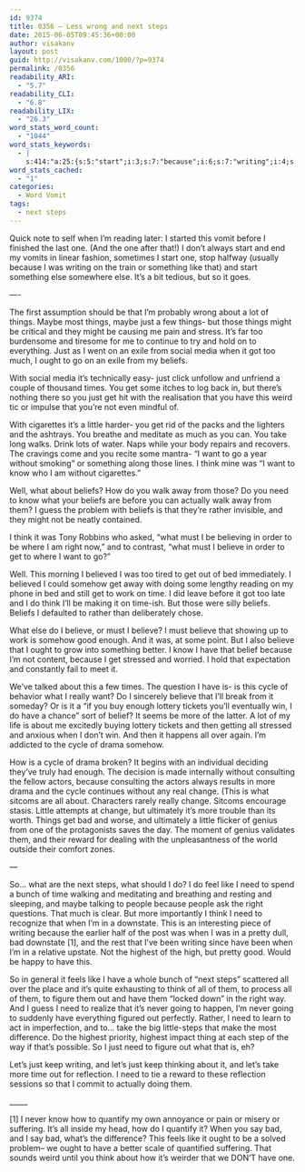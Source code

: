 ```yaml
---
id: 9374
title: 0356 – Less wrong and next steps
date: 2015-06-05T09:45:36+00:00
author: visakanv
layout: post
guid: http://visakanv.com/1000/?p=9374
permalink: /0356
readability_ARI:
  - "5.7"
readability_CLI:
  - "6.8"
readability_LIX:
  - "26.3"
word_stats_word_count:
  - "1044"
word_stats_keywords:
  - |
    s:414:"a:25:{s:5:"start";i:3;s:7:"because";i:6;s:7:"writing";i:4;s:4:"like";i:4;s:6:"things";i:5;s:5:"maybe";i:3;s:4:"just";i:7;s:7:"beliefs";i:6;s:6:"little";i:4;s:4:"take";i:3;s:4:"want";i:4;s:5:"think";i:6;s:4:"know";i:4;s:4:"away";i:3;s:4:"need";i:7;s:5:"right";i:3;s:7:"believe";i:6;s:7:"somehow";i:3;s:4:"time";i:4;s:5:"cycle";i:4;s:5:"drama";i:3;s:6:"change";i:3;s:5:"steps";i:3;s:7:"highest";i:3;s:5:"let's";i:3;}";
word_stats_cached:
  - "1"
categories:
  - Word Vomit
tags:
  - next steps
---
```

Quick note to self when I&#8217;m reading later: I started this vomit before I finished the last one. (And the one after that!) I don&#8217;t always start and end my vomits in linear fashion, sometimes I start one, stop halfway (usually because I was writing on the train or something like that) and start something else somewhere else. It&#8217;s a bit tedious, but so it goes.

&#8212;-

The first assumption should be that I&#8217;m probably wrong about a lot of things. Maybe most things, maybe just a few things- but those things might be critical and they might be causing me pain and stress. It&#8217;s far too burdensome and tiresome for me to continue to try and hold on to everything. Just as I went on an exile from social media when it got too much, I ought to go on an exile from my beliefs.

With social media it&#8217;s technically easy- just click unfollow and unfriend a couple of thousand times. You get some itches to log back in, but there&#8217;s nothing there so you just get hit with the realisation that you have this weird tic or impulse that you&#8217;re not even mindful of.

With cigarettes it&#8217;s a little harder- you get rid of the packs and the lighters and the ashtrays. You breathe and meditate as much as you can. You take long walks. Drink lots of water. Naps while your body repairs and recovers. The cravings come and you recite some mantra- &#8220;I want to go a year without smoking&#8221; or something along those lines. I think mine was &#8220;I want to know who I am without cigarettes.&#8221;

Well, what about beliefs? How do you walk away from those? Do you need to know what your beliefs are before you can actually walk away from them? I guess the problem with beliefs is that they&#8217;re rather invisible, and they might not be neatly contained.

I think it was Tony Robbins who asked, &#8220;what must I be believing in order to be where I am right now,&#8221; and to contrast, &#8220;what must I believe in order to get to where I want to go?&#8221;

Well. This morning I believed I was too tired to get out of bed immediately. I believed I could somehow get away with doing some lengthy reading on my phone in bed and still get to work on time. I did leave before it got too late and I do think I&#8217;ll be making it on time-ish. But those were silly beliefs. Beliefs I defaulted to rather than deliberately chose.

What else do I believe, or must I believe? I must believe that showing up to work is somehow good enough. And it was, at some point. But I also believe that I ought to grow into something better. I know I have that belief because I&#8217;m not content, because I get stressed and worried. I hold that expectation and constantly fail to meet it.

We&#8217;ve talked about this a few times. The question I have is- is this cycle of behavior what I really want? Do I sincerely believe that I&#8217;ll break from it someday? Or is it a &#8220;if you buy enough lottery tickets you&#8217;ll eventually win, I do have a chance&#8221; sort of belief? It seems be more of the latter. A lot of my life is about me excitedly buying lottery tickets and then getting all stressed and anxious when I don&#8217;t win. And then it happens all over again. I&#8217;m addicted to the cycle of drama somehow.

How is a cycle of drama broken? It begins with an individual deciding they&#8217;ve truly had enough. The decision is made internally without consulting the fellow actors, because consulting the actors always results in more drama and the cycle continues without any real change. (This is what sitcoms are all about. Characters rarely really change. Sitcoms encourage stasis. Little attempts at change, but ultimately it&#8217;s more trouble than its worth. Things get bad and worse, and ultimately a little flicker of genius from one of the protagonists saves the day. The moment of genius validates them, and their reward for dealing with the unpleasantness of the world outside their comfort zones.

&#8212;

So&#8230; what are the next steps, what should I do? I do feel like I need to spend a bunch of time walking and meditating and breathing and resting and sleeping, and maybe talking to people because people ask the right questions. That much is clear. But more importantly I think I need to recognize that when I&#8217;m in a downstate. This is an interesting piece of writing because the earlier half of the post was when I was in a pretty dull, bad downstate [1], and the rest that I&#8217;ve been writing since have been when I&#8217;m in a relative upstate. Not the highest of the high, but pretty good. Would be happy to have this.

So in general it feels like I have a whole bunch of &#8220;next steps&#8221; scattered all over the place and it&#8217;s quite exhausting to think of all of them, to process all of them, to figure them out and have them &#8220;locked down&#8221; in the right way. And I guess I need to realize that it&#8217;s never going to happen, I&#8217;m never going to suddenly have everything figured out perfectly. Rather, I need to learn to act in imperfection, and to&#8230; take the big little-steps that make the most difference. Do the highest priority, highest impact thing at each step of the way if that&#8217;s possible. So I just need to figure out what that is, eh?

Let&#8217;s just keep writing, and let&#8217;s just keep thinking about it, and let&#8217;s take more time out for reflection. I need to tie a reward to these reflection sessions so that I commit to actually doing them.

\_____

[1] I never know how to quantify my own annoyance or pain or misery or suffering. It&#8217;s all inside my head, how do I quantify it? When you say bad, and I say bad, what&#8217;s the difference? This feels like it ought to be a solved problem– we ought to have a better scale of quantified suffering. That sounds weird until you think about how it&#8217;s weirder that we DON&#8217;T have one.